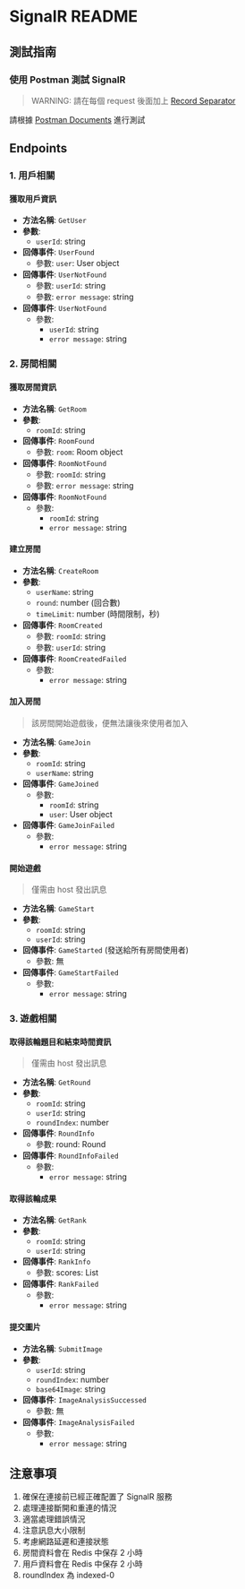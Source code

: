 # SignalR README

## 測試指南

### 使用 Postman 測試 SignalR

> WARNING: 請在每個 request 後面加上 [Record Separator](https://symbl.cc/en/001E/)

請根據 [Postman Documents](https://warped-robot-79802.postman.co/workspace/My-Workspace~3161c694-30f3-4b7e-8bb0-23d06a01cf20/ws-raw-request/67ffb3afac0e77435e200472) 進行測試 

## Endpoints

### 1. 用戶相關
#### 獲取用戶資訊
- **方法名稱**: `GetUser`
- **參數**:
  - `userId`: string
- **回傳事件**: `UserFound`
  - 參數: `user`: User object
- **回傳事件**: `UserNotFound`
  - 參數: `userId`: string
  - 參數: `error message`: string
- **回傳事件**: `UserNotFound`
  - 參數:
    - `userId`: string
    - `error message`: string

### 2. 房間相關
#### 獲取房間資訊
- **方法名稱**: `GetRoom`
- **參數**:
  - `roomId`: string
- **回傳事件**: `RoomFound`
  - 參數: `room`: Room object
- **回傳事件**: `RoomNotFound`
  - 參數: `roomId`: string
  - 參數: `error message`: string
- **回傳事件**: `RoomNotFound`
  - 參數:
    - `roomId`: string
    - `error message`: string

#### 建立房間
- **方法名稱**: `CreateRoom`
- **參數**:
  - `userName`: string
  - `round`: number (回合數)
  - `timeLimit`: number (時間限制，秒)
- **回傳事件**: `RoomCreated`
  - 參數: `roomId`: string
  - 參數: `userId`: string
- **回傳事件**: `RoomCreatedFailed`
  - 參數:
    - `error message`: string

#### 加入房間

> 該房間開始遊戲後，便無法讓後來使用者加入

- **方法名稱**: `GameJoin`
- **參數**:
  - `roomId`: string
  - `userName`: string
- **回傳事件**: `GameJoined`
  - 參數: 
    - `roomId`: string
    - `user`: User object
- **回傳事件**: `GameJoinFailed`
  - 參數:
    - `error message`: string

#### 開始遊戲

> 僅需由 host 發出訊息

- **方法名稱**: `GameStart`
- **參數**:
  - `roomId`: string
  - `userId`: string
- **回傳事件**: `GameStarted` (發送給所有房間使用者)
  - 參數: 無
- **回傳事件**: `GameStartFailed`
  - 參數:
    - `error message`: string

### 3. 遊戲相關
#### 取得該輪題目和結束時間資訊

> 僅需由 host 發出訊息

- **方法名稱**: `GetRound`
- **參數**:
  - `roomId`: string
  - `userId`: string
  - `roundIndex`: number
- **回傳事件**: `RoundInfo`
  - 參數: round: Round
- **回傳事件**: `RoundInfoFailed`
  - 參數:
    - `error message`: string

#### 取得該輪成果
- **方法名稱**: `GetRank`
- **參數**:
  - `roomId`: string
  - `userId`: string
- **回傳事件**: `RankInfo`
  - 參數: scores: List<Score>
- **回傳事件**: `RankFailed`
  - 參數:
    - `error message`: string

#### 提交圖片
- **方法名稱**: `SubmitImage`
- **參數**:
  - `userId`: string
  - `roundIndex`: number
  - `base64Image`: string
- **回傳事件**: `ImageAnalysisSuccessed`
  - 參數: 無
- **回傳事件**: `ImageAnalysisFailed`
  - 參數:
    - `error message`: string


## 注意事項
1. 確保在連接前已經正確配置了 SignalR 服務
2. 處理連接斷開和重連的情況
3. 適當處理錯誤情況
4. 注意訊息大小限制
5. 考慮網路延遲和連接狀態
6. 房間資料會在 Redis 中保存 2 小時
7. 用戶資料會在 Redis 中保存 2 小時
8. roundIndex 為 indexed-0